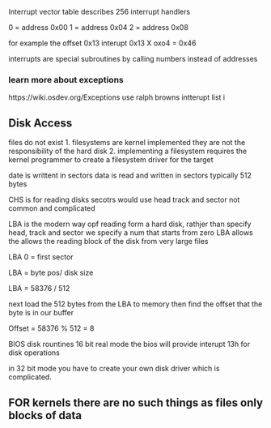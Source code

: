 
Interrupt vector table describes 256 interrupt handlers

0 = address 0x00
1  = address 0x04
2 = address 0x08

for example the offset
0x13 interupt 
0x13 X oxo4 = 0x46

interrupts are special subroutines by calling numbers instead of addresses


<h3>learn more about exceptions</h3>
https://wiki.osdev.org/Exceptions
use ralph browns intterupt list
i
<h2>Disk Access</h2>
files do not exist
1. filesystems are kernel implemented they are not the responsibility of the hard disk
2. implementing a filesystem requires the kernel programmer to create a filesystem driver for the target

date is writtent in sectors
data is read and written in sectors typically 512 bytes

CHS is for reading disks secotrs would use head track and sector not common and complicated

LBA is the modern way opf reading form a hard disk, rathjer than specify head, track and sector we specify a num that starts from zero 
LBA allows the allows the reading block of the disk from very large files


LBA 0 = first sector

LBA = byte pos/ disk size

LBA = 58376 / 512

next load the 512 bytes from the LBA to memory then find the offset that the byte is in our buffer

Offset = 58376 % 512 = 8 


BIOS disk rountines 
16 bit real mode the bios will provide interupt 13h for disk operations

in 32 bit mode you have to create your own disk driver which is complicated. 

FOR kernels there are no such things as files only blocks of data
--